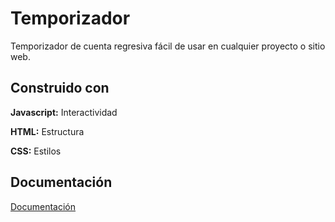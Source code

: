 # Temporizador

Temporizador de cuenta regresiva fácil de usar en cualquier proyecto o sitio web.

## Construido con

**Javascript:** Interactividad

**HTML:** Estructura

**CSS:** Estilos

## Documentación

[Documentación](https://juanjo-cgb.github.io/Temporizador/)


